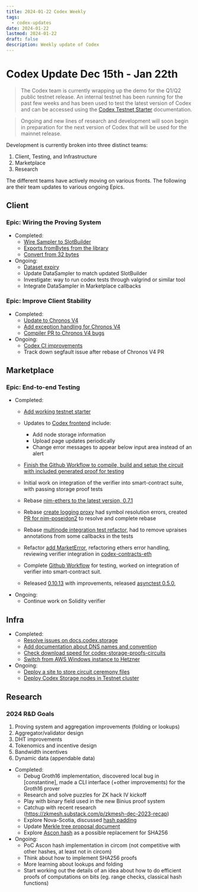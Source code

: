```yaml
---
title: 2024-01-22 Codex Weekly
tags:
  - codex-updates
date: 2024-01-22
lastmod: 2024-01-22
draft: false
description: Weekly update of Codex
---
```


# Codex Update Dec 15th - Jan 22th

> The Codex team is currently wrapping up the demo for the Q1/Q2 public testnet release. An internal testnet has been running for the past few weeks and has been used to test the latest version of Codex and can be accessed using the [Codex Testnet Starter](https://github.com/codex-storage/codex-testnet-starter) documentation.

> Ongoing and new lines of research and development will soon begin in preparation for the next version of Codex that will be used for the mainnet release.

Development is currently broken into three distinct teams: 

1. Client, Testing, and Infrastructure
2. Marketplace 
3. Research

The different teams have actively moving on various fronts. The following are their team updates to various ongoing Epics.

## Client

### Epic: Wiring the Proving System
- Completed:
  - [Wire Sampler to SlotBuilder](https://github.com/codex-storage/nim-codex/pull/676)
  - [Exports fromBytes from the library](https://github.com/codex-storage/nim-poseidon2/pull/19)
  - [Convert from 32 bytes](https://github.com/codex-storage/nim-poseidon2/pull/18)
- Ongoing:
  - [Dataset expiry](https://github.com/codex-storage/nim-codex/pull/678)
  - Update DataSampler to match updated SlotBuilder
  - Investigate: way to run codex tests through valgrind or similar tool
  - Integrate DataSampler in Marketplace callbacks

### Epic: Improve Client Stability
- Completed:
  - [Update to Chronos V4](https://github.com/codex-storage/nim-codex/pull/673)
  - [Add exception handling for Chronos V4](https://github.com/codex-storage/asynctest/pull/13)
  - [Compiler PR to Chronos V4 bugs](https://github.com/nim-lang/Nim/pull/23215)
- Ongoing:  
  - [Codex CI improvements](https://github.com/codex-storage/nim-codex/pull/680)
  - Track down segfault issue after rebase of Chronos V4 PR

## Marketplace

### Epic: End-to-end Testing
- Completed:
  - [Add working testnet starter](https://github.com/codex-storage/codex-testnet-starter)
  - Updates to [Codex frontend](https://github.com/codex-storage/codex-frontend) include:
    - Add node storage information
    - Upload page updates periodically
    - Change error messages to appear below input area instead of an alert

  - [Finish the Github Workflow to compile, build and setup the circuit with included generated proof for testing](https://github.com/codex-storage/codex-storage-proofs-circuits/actions/workflows/generate.yml)
  - Initial work on integration of the verifier into smart-contract suite, with passing storage proof tests
  - Rebase [nim-ethers to the latest version, 0.7.1](https://github.com/codex-storage/nim-codex/pull/664)
  - Rebase [create logging proxy](https://github.com/codex-storage/nim-codex/pull/663) had symbol resolution errors, created [PR for nim-poseidon2](https://github.com/codex-storage/nim-poseidon2/pull/19) to resolve and complete rebase
  - Rebase [multinode integration test refactor](https://github.com/codex-storage/nim-codex/pull/662), had to remove upraises annotations from some callbacks in the tests
  - Refactor [add MarketError](https://github.com/codex-storage/nim-codex/pull/670), refactoring ethers error handling, reviewing verifier integration in [codex-contracts-eth](https://github.com/codex-storage/codex-contracts-eth/pull/79)
  - Complete [Github Workflow](https://github.com/codex-storage/codex-storage-proofs-circuits/actions/workflows/generate.yml) for testing, worked on integration of verifier into smart-contract suit.
  - Released [0.10.13](https://github.com/codex-storage/codex-contracts-eth/releases/tag/v0.10.13) with improvements, released [asynctest 0.5.0](https://github.com/codex-storage/asynctest/releases/tag/0.5.0),
- Ongoing:
  - Continue work on Solidity verifier


## Infra

- Completed:
  - [Resolve issues on docs.codex.storage](https://github.com/codex-storage/infra-codex/issues/118)
  - [Add documentation about DNS names and convention](https://github.com/codex-storage/infra-docs/issues/16)
  - [Check download speed for codex-storage-proofs-circuits](https://github.com/codex-storage/infra-codex/issues/121)
  - [Switch from AWS Windows instance to Hetzner](https://github.com/codex-storage/infra-codex/issues/120)
- Ongoing:
  - [Deploy a site to store circuit ceremony files](https://github.com/codex-storage/infra-codex/issues/122)
  - [Deploy Codex Storage nodes in Testnet cluster](https://github.com/codex-storage/infra-codex/issues/115)


## Research
### 2024 R&D Goals
1. Proving system and aggregation improvements (folding or lookups)
2. Aggregator/validator design
3. DHT improvements
4. Tokenomics and incentive design
5. Bandwidth incentives
6. Dynamic data (appendable data)
- Completed:
  - Debug Groth16 implementation, discovered local bug in [constantine], made a CLI interface (+other improvements) for the Groth16 prover
  - Research and solve puzzles for ZK hack IV kickoff
  - Play with binary field used in the new Binius proof system
  - Catchup with recent research (https://zkmesh.substack.com/p/zkmesh-dec-2023-recap)
  - Explore Nova-Scotia, discussed [hash padding](https://github.com/codex-storage/nim-poseidon2/pull/17)
  - Update [Merkle tree proposal document](https://github.com/codex-storage/codex-research/blob/796b4937c8e12c639016222a78dbcba641d26cc9/design/Merkle.md)
  - Explore [Ascon hash](https://ascon.iaik.tugraz.at/index.html) as a possible replacement for SHA256
- Ongoing:
  - PoC Ascon hash implementation in circom (not competitive with other hashes, at least not in circom)
  - Think about how to implement SHA256 proofs
  - More learning about lookups and folding
  - Start working out the details of an idea about how to do efficient proofs of computations on bits (eg. range checks, classical hash functions)
